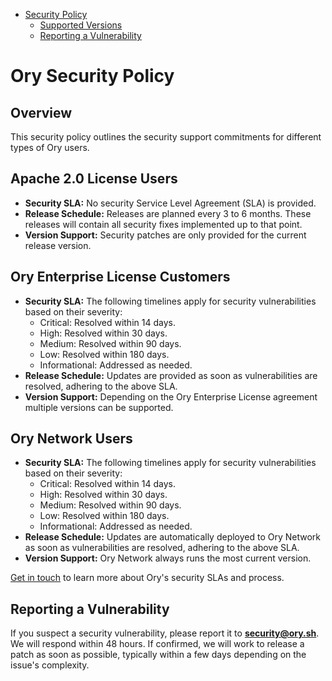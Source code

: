 <!-- START doctoc generated TOC please keep comment here to allow auto update -->
<!-- DON'T EDIT THIS SECTION, INSTEAD RE-RUN doctoc TO UPDATE -->

- [Security Policy](#security-policy)
  - [Supported Versions](#supported-versions)
  - [Reporting a Vulnerability](#reporting-a-vulnerability)

<!-- END doctoc generated TOC please keep comment here to allow auto update -->

# Ory Security Policy

## Overview

This security policy outlines the security support commitments for different
types of Ory users.

## Apache 2.0 License Users

- **Security SLA:** No security Service Level Agreement (SLA) is provided.
- **Release Schedule:** Releases are planned every 3 to 6 months. These releases
  will contain all security fixes implemented up to that point.
- **Version Support:** Security patches are only provided for the current
  release version.

## Ory Enterprise License Customers

- **Security SLA:** The following timelines apply for security vulnerabilities
  based on their severity:
  - Critical: Resolved within 14 days.
  - High: Resolved within 30 days.
  - Medium: Resolved within 90 days.
  - Low: Resolved within 180 days.
  - Informational: Addressed as needed.
- **Release Schedule:** Updates are provided as soon as vulnerabilities are
  resolved, adhering to the above SLA.
- **Version Support:** Depending on the Ory Enterprise License agreement
  multiple versions can be supported.

## Ory Network Users

- **Security SLA:** The following timelines apply for security vulnerabilities
  based on their severity:
  - Critical: Resolved within 14 days.
  - High: Resolved within 30 days.
  - Medium: Resolved within 90 days.
  - Low: Resolved within 180 days.
  - Informational: Addressed as needed.
- **Release Schedule:** Updates are automatically deployed to Ory Network as
  soon as vulnerabilities are resolved, adhering to the above SLA.
- **Version Support:** Ory Network always runs the most current version.

[Get in touch](https://www.ory.sh/contact/) to learn more about Ory's security
SLAs and process.

## Reporting a Vulnerability

If you suspect a security vulnerability, please report it to
**[security@ory.sh](mailto:security@ory.sh)**. We will respond within 48 hours.
If confirmed, we will work to release a patch as soon as possible, typically
within a few days depending on the issue's complexity.
